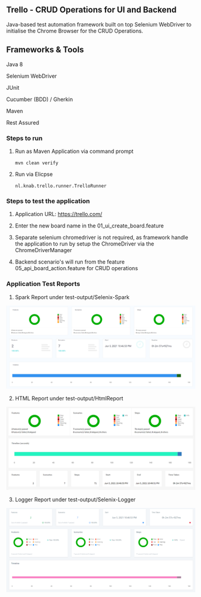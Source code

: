 Trello - CRUD Operations for UI and Backend
---

Java-based test automation framework built on top Selenium WebDriver to initialise the Chrome Browser for the CRUD Operations.

## Frameworks & Tools

Java 8

Selenium WebDriver

JUnit

Cucumber (BDD) / Gherkin

Maven

Rest Assured

### Steps to run

 1) Run as Maven Application via command prompt
    
        mvn clean verify
    
 2) Run via Elicpse
    
        nl.knab.trello.runner.TrelloRunner

### Steps to test the application

 1) Application URL: https://trello.com/
    
 2) Enter the new board name in the 01_ui_create_board.feature
    
 3) Separate selenium chromedriver is not required, as framework handle the application to run by setup the ChromeDriver via the ChromeDriverManager
    
 4) Backend scenario's will run from the feature 05_api_board_action.feature for CRUD operations



### Application Test Reports

 1) Spark Report under test-output/Selenix-Spark

   ![plot](./src/test/resources/reports/Selenix-Spark.PNG)

 2) HTML Report under test-output/HtmlReport
     
   ![plot](./src/test/resources/reports/Html-Report.PNG)
    
 3) Logger Report under test-output/Selenix-Logger

   ![plot](./src/test/resources/reports/Selenix-Logger.PNG)

  
   
